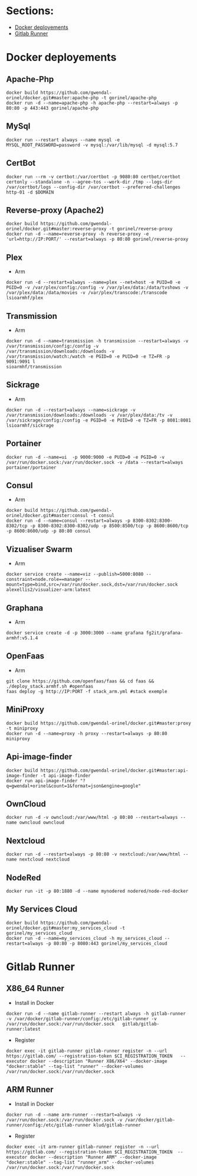 # Sections:
  - [Docker deployements](./#docker-deployements)
  - [Gitlab Runner](./#gitlab-runner)



# Docker deployements
## Apache-Php
```
docker build https://github.com/gwendal-orinel/docker.git#master:apache-php -t gorinel/apache-php
docker run -d --name=apache-php -h apache-php --restart=always -p 80:80 -p 443:443 gorinel/apache-php
```

## MySql
```
docker run --restart always --name mysql -e MYSQL_ROOT_PASSWORD=password -v mysql:/var/lib/mysql -d mysql:5.7
```

## CertBot
```
docker run --rm -v certbot:/var/certbot -p 9080:80 certbot/certbot certonly --standalone -n --agree-tos --work-dir /tmp --logs-dir /var/certbot/logs --config-dir /var/certbot --preferred-challenges http-01 -d $DOMAIN
```

## Reverse-proxy (Apache2)
```
docker build https://github.com/gwendal-orinel/docker.git#master:reverse-proxy -t gorinel/reverse-proxy
docker run -d --name=reverse-proxy -h reverse-proxy -e 'url=http://IP:PORT/' --restart=always -p 80:80 gorinel/reverse-proxy
```

## Plex
- Arm
```
docker run -d --restart=always --name=plex --net=host -e PUID=0 -e PGID=0 -v /var/plex/config:/config -v /var/plex/data:/data/tvshows -v /var/plex/data:/data/movies -v /var/plex/transcode:/transcode lsioarmhf/plex
```

## Transmission
- Arm
```
docker run -d --name=transmission -h transmission --restart=always -v /var/transmission/config:/config -v /var/transmission/downloads:/downloads -v /var/transmission/watch:/watch -e PGID=0 -e PUID=0 -e TZ=FR -p 9091:9091 l
sioarmhf/transmission
```
 
## Sickrage
- Arm
```
docker run -d --restart=always --name=sickrage -v /var/transmission/downloads:/downloads -v /var/plex/data:/tv -v /var/sickrage/config:/config -e PGID=0 -e PUID=0 -e TZ=FR -p 8081:8081 lsioarmhf/sickrage
```

## Portainer
```
docker run -d --name=ui  -p 9000:9000 -e PUID=0 -e PGID=0 -v /var/run/docker.sock:/var/run/docker.sock -v /data --restart=always portainer/portainer
```

## Consul
- Arm
```
docker build https://github.com/gwendal-orinel/docker.git#master:consul -t consul
docker run -d --name=consul --restart=always -p 8300-8302:8300-8302/tcp -p 8300-8302:8300-8302/udp -p 8500:8500/tcp -p 8600:8600/tcp -p 8600:8600/udp -p 80:80 consul
```

## Vizualiser Swarm
- Arm
```
docker service create --name=viz --publish=5000:8080 --constraint=node.role==manager --mount=type=bind,src=/var/run/docker.sock,dst=/var/run/docker.sock alexellis2/visualizer-arm:latest
```

## Graphana
- Arm
```
docker service create -d -p 3000:3000 --name grafana fg2it/grafana-armhf:v5.1.4
```

## OpenFaas
- Arm
```
git clone https://github.com/openfaas/faas && cd faas && ./deploy_stack.armhf.sh #openfaas
faas deploy -g http://IP:PORT -f stack_arm.yml #stack exemple
```

## MiniProxy
```
docker build https://github.com/gwendal-orinel/docker.git#master:proxy -t miniproxy
docker run -d --name=proxy -h proxy --restart=always -p 80:80 miniproxy
```

## Api-image-finder
```
docker build https://github.com/gwendal-orinel/docker.git#master:api-image-finder -t api-image-finder
docker run api-image-finder "?q=gwendal+orinel&count=1&format=json&engine=google"
```

## OwnCloud
```
docker run -d -v owncloud:/var/www/html -p 80:80 --restart=always --name owncloud owncloud
```

## Nextcloud
```
docker run -d --restart=always -p 80:80 -v nextcloud:/var/www/html --name nextcloud nextcloud
```

## NodeRed
```
docker run -it -p 80:1880 -d --name mynodered nodered/node-red-docker
```

## My Services Cloud
```
docker build https://github.com/gwendal-orinel/docker.git#master:my_services_cloud -t gorinel/my_services_cloud
docker run -d --name=my_services_cloud -h my_services_cloud --restart=always -p 80:80 -p 8080:443 gorinel/my_services_cloud
```

# Gitlab Runner
## X86_64 Runner
- Install in Docker
```
docker run -d --name gitlab-runner --restart always -h gitlab-runner  -v /var/docker/gitlab-runner/config:/etc/gitlab-runner -v /var/run/docker.sock:/var/run/docker.sock   gitlab/gitlab-runner:latest
```

- Register
```
docker exec -it gitlab-runner gitlab-runner register -n --url https://gitlab.com/ --registration-token $CI_REGISTRATION_TOKEN   --executor docker --description "Runner X86/X64" --docker-image "docker:stable" --tag-list "runner" --docker-volumes /var/run/docker.sock:/var/run/docker.sock
```

## ARM Runner
- Install in Docker
```
docker run -d --name arm-runner --restart=always -v /var/run/docker.sock:/var/run/docker.sock -v /var/docker/gitlab-runner/config:/etc/gitlab-runner klud/gitlab-runner
```

- Register
```
docker exec -it arm-runner gitlab-runner register -n --url https://gitlab.com/ --registration-token $CI_REGISTRATION_TOKEN  --executor docker --description "Runner ARM" --docker-image "docker:stable" --tag-list "runner_arm" --docker-volumes /var/run/docker.sock:/var/run/docker.sock
```
